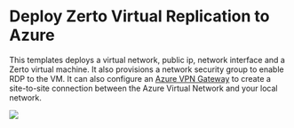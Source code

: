 # Deploy Zerto Virtual Replication to Azure

This templates deploys a virtual network, public ip, network interface and a Zerto virtual machine. It also provisions a network security group to enable RDP to the VM.
It can also configure an [Azure VPN Gateway](https://docs.microsoft.com/en-us/azure/vpn-gateway/vpn-gateway-howto-site-to-site-resource-manager-portal) to create a site-to-site connection between the Azure Virtual Network and your local network.

<a href="https://portal.azure.com/#create/Microsoft.Template/uri/https%3A%2F%2Fraw.githubusercontent.com%2Fnavalev%2FARM_Templates%2Fmaster%2Fzerto%2FzertoWithVPN.json" target="_blank">
    <img src="http://azuredeploy.net/deploybutton.png"/>
</a>

